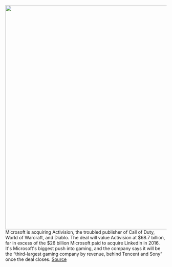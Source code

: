 <img src='https://cdn.vox-cdn.com/thumbor/8DOYriU2-EmhW5oVxU3EWo6kRFk=/0x0:1920x1080/1200x800/filters:focal(807x387:1113x693)/cdn.vox-cdn.com/uploads/chorus_image/image/70402798/header_jan18_1.0.jpg' width='700px' /><br/>
Microsoft is acquiring Activision, the troubled publisher of Call of Duty, World of Warcraft, and Diablo. The deal will value Activision at $68.7 billion, far in excess of the $26 billion Microsoft paid to acquire LinkedIn in 2016. It's Microsoft's biggest push into gaming, and the company says it will be the “third-largest gaming company by revenue, behind Tencent and Sony” once the deal closes.
<a href='https://www.theverge.com/2022/1/18/22889258/microsoft-activision-blizzard-xbox-acquisition-call-of-duty-overwatch'> Source <a/>
